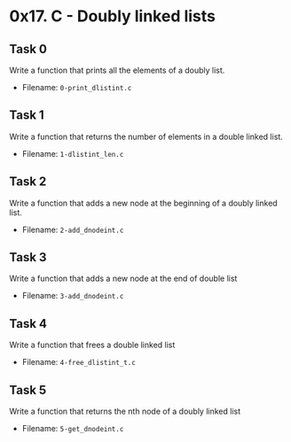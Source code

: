 # 0x17. C - Doubly linked lists
## Task 0
Write a function that prints all the elements of a doubly list.
- Filename: `0-print_dlistint.c`
## Task 1
Write a function that returns the number of elements in a double linked list.
- Filename: `1-dlistint_len.c`
## Task 2
Write a function that adds a new node at the beginning of a doubly linked list.
- Filename: `2-add_dnodeint.c`
## Task 3
Write a function that adds a new node at the end of double list
- Filename: `3-add_dnodeint.c`
## Task 4
Write a function that frees a double linked list
- Filename: `4-free_dlistint_t.c`
## Task 5
Write a function that returns the nth node of a doubly linked list
- Filename: `5-get_dnodeint.c`

